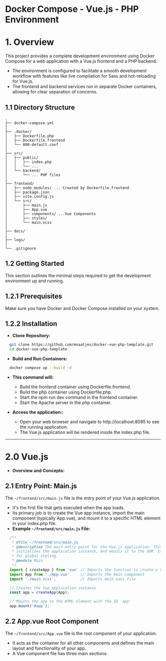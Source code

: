 # Docker Compose - Vue.js - PHP Environment

# 1. Overview

This project provides a complete development environment using Docker Compose for a web application with a Vue.js frontend and a PHP backend.

* The environment is configured to facilitate a smooth development workflow with features like live compilation for Sass and hot-reloading for Vue.js. 
* The frontend and backend services run in separate Docker containers, allowing for clear separation of concerns.

## 1.1 Directory Structure
```
.
├── docker-compose.yml
│
├── .docker/
│   ├── Dockerfile.php
│   ├── Dockerfile.frontend
│   └── 000-default.conf
│
├── src/
│   ├── public/
│   │   ├── index.php
│   │   └── ... 
│   └── backend/
│       └── ... PHP files
│
├── frontend/
│   ├── node_modules/ ... Created by Dockerfile.frontend
│   ├── package.json
│   ├── vite.config.js
│   └── src/
│       ├── main.js
│       ├── App.vue
│       ├── components/ ...Vue Components
│       ├── styles/
│       └── main.scss
│
├── docs/
│
├── logs/
│
└── .gitignore
```

## 1.2 Getting Started

This section outlines the minimal steps required to get the development environment up and running.

## 1.2.1 Prerequisites

Make sure you have Docker and Docker Compose installed on your system.

## 1.2.2 Installation

* **Clone Repository:** 
```bash
  git clone https://github.com/mnaatjes/docker-vue-php-template.git
  cd docker-vue-php-template
```

* **Build and Run Containers:**
```bash
  docker compose up --build -d
```
* **This command will:**
  * Build the frontend container using Dockerfile.frontend.
  * Build the php container using Dockerfile.php.
  * Start the npm run dev command in the frontend container.
  * Start the Apache server in the php container.

* **Access the application::**
  * Open your web browser and navigate to http://localhost:8085 to see the running application. 
  * The Vue.js application will be rendered inside the index.php file.


---


# 2.0 Vue.js

* **Overview and Concepts:**

## 2.1 Entry Point: Main.js

The `~/frontend/src/main.js` file is the entry point of your Vue.js application. 
* It's the first file that gets executed when the app loads. 
* Its primary job is to create the Vue app instance, import the main component (typically App.vue), and mount it to a specific HTML element in your index.php file.
* **Example `~/frontend/src/main.js` File:**

```js
  /**
   * @file ~/frontend/src/main.js
   * @description The main entry point for the Vue.js application. This file imports the root Vue component,
   * initializes the application instance, and mounts it to the DOM. It also imports the main SCSS file
   * for global styling.
   * @module Main
   */
  import { createApp } from 'vue' // Imports the function to create a Vue app
  import App from './App.vue'     // Imports the main component
  import './main.scss';           // Imports main sass file

  // Creates the Vue application instance
  const app = createApp(App);

  // Mounts the app to the HTML element with the ID 'app'
  app.mount('#app');
```

## 2.2 App.vue Root Component

The `~/frontend/src/App.vue` file is the root component of your application. 
* It acts as the container for all other components and defines the main layout and functionality of your app. 
* A Vue component file has three main sections: <template>, <script>, and <style>.
* **Example `~/frontend/src/App.vue` File:**

```vue
  <template>
    <div id="vue-app">
      <h1>Hello from Vue.js!</h1>
      <p>This is your main application component.</p>
      <button @click="incrementCount">Click me</button>
      <p>Button was clicked {{ count }} times.</p>
      
      <Table :data="tableData" />
      
    </div>
  </template>

  <script>
  import { ref } from 'vue';
  // Import the new Table component
  import Table from './components/Table.vue';

  export default {
    // Register the component
    components: {
      Table
    },
    setup() {
      const count = ref(0);
      
      // Sample data for the table
      const tableData = ref([
        { id: 1, name: 'Alice', age: 25 },
        { id: 2, name: 'Bob', age: 30 },
        { id: 3, name: 'Charlie', age: 35 }
      ]);
      
      const incrementCount = () => {
        count.value++;
      };

      return {
        count,
        incrementCount,
        tableData
      };
    }
  };
  </script>

  <style lang="scss">
  @use 'sass:color';

  #vue-app {
    font-family: Arial, sans-serif;
    text-align: center;
    margin-top: 60px;
    h1 {
      color: #42b983;
    }
    button {
      background-color: #42b983;
      border: none;
      color: white;
      padding: 15px 32px;
      text-align: center;
      text-decoration: none;
      display: inline-block;
      font-size: 16px;
      margin: 4px 2px;
      cursor: pointer;
      border-radius: 8px;
      transition: background-color 0.3s;
      &:hover {
        background-color: color.adjust(#42b983, $lightness: -10%);
      }
    }
  }
  </style>
```

## 2.4 Index.php

For these files (`~/frontend/src/main.js` & `~/frontend/src/App.vue`) to work, you also need to ensure that your index.php (or index.html) file has an HTML element for the Vue app to mount to.

* The vite build process will automatically detect the entry point in main.js and inject the necessary script tags into this file when you build for production, or serve the content for development.
* **Example `~/src/public/index.php` File:**

```html
  <!DOCTYPE html>
  <html lang="en">
  <head>
      <meta charset="UTF-8">
      <meta name="viewport" content="width=device-width, initial-scale=1.0">
      <title>My Docker App</title>
  </head>
  <body>
      <div id="app"></div> <h1>Hello from PHP!</h1>
      
      <script type="module" src="http://localhost:5173/@vite/client"></script>
      <script type="module" src="http://localhost:5173/src/main.js"></script>
  </body>
  </html>
```

---


# 3.0 Sass

* **Build Process Overview:**
The frontend container uses Vite, which is a modern frontend build tool. Vite is configured to handle both Vue.js components and Sass files automatically.

* When you run npm run dev in the frontend container, Vite starts a development server.
* This server watches your frontend/src directory for changes.
* Whenever you save a .scss or .vue file, Vite automatically compiles the Sass into CSS and hot-reloads your application in the browser.
* This means you can simply write your Sass code and save the file—the build tool handles the rest. This process is called "live compilation" or "hot-reloading," which is a key benefit of using a tool like Vite.

## 3.1 Creating Sass Files
* Create Sass document within `~/frontend/styles/...` Directory (See Below)
* Import the main Sass file into Vue.js application file `~/frontend/src/main.js`


### 3.1.1 SASS Project Structure and Organization
This contains overview of SASS project structure, best practices, variables, functions, and mixins

**7-1 Patterns:**
The most popular and effective way to structure a SASS project is the "7-1 Pattern": 
* 7 folders for your partial files
* 1 main.scss file to
  import them all.


* **SASS Directory Structure:**

```
/frontend/
├── src/
│   ├── main.js
│   ├── App.vue
│   └── styles/
│       ├── abstracts/
│       │   ├── _variables.scss #All Sass Variables
│       │   ├── _funcitons.scss
│       │   ├── _mixins.scss
│       │   └── _placeholders.scss # Placeholder Selectors
│       ├── base/
│       │   ├── _reset.scss # Reset / Normalize Styles 
│       │   ├── _typography.scss # Rules (h1, p, etc.)
│       │   └── _base.scss # Base style for common elements
│       ├── components/
│       │   ├── _button.scss
│       │   ├── _card.scss
│       │   └── _navigation.scss
│       ├── layout/
│       │   ├── _header.scss
│       │   ├── _footer.scss
│       │   └── _grid.scss # Grid System
│       ├── pages/
│       │   ├── _home.scss 
│       │   └── _contact.scss
│       ├── themes/
│       │   ├── _dark.scss
│       │   └── _light.scss
│       ├── vendors/
│       │   └── _bootstrap.scss # Third-party library
│       └── main.scss
```


### 3.1.2 Abstracts

**Placeholders:**
- What are placeholders and what goes in the `./abstract/placeholders/` file?

* **Placeholder:** special type of selector in SASS that looks and acts like a class but begins with `%`

* **A "Silent Class"** Rulesets that use placeholder selector will **not** be rendered into final CSS unless placeholder is explicitly `@extended`

* The **`abstracts/_placeholders.scss`** file contains defined, reusable, non-outputting blocks of CSS properties.

* **Cannot use namespaces:** When including `@use abstracts/placeholders` cannot declare a namespace like `as x`. 

* **Examples:**
  * A base style for all message boxes:
  ```sass
    // ._placeholders.scss definitions
    %message-base {
      border: 1px solid;
      padding: 1rem;
      font-size: 0.75rem
    }

    // usage
    .some-class {@extend %message-base;}
  ```


### 3.1.3 Base
- What is the `base/` directory for and what does the name mean?

* **`base/` Directory** holds foundational styles for the project, defined the standard look or raw HTML elements

* **_reset.scss** Normalize file - i.e. to strip away all default browser styling - for a consistent, baseline work

  - What is resetting / normalization and what is it not?

  * **Resetting / Remove Evering Approach:**
    * **What:** Remove *all* built in browser styling
    * **Goal:** Forcing all elements to look identical and completely unstyled
    * **Example:** https://meyerweb.com/eric/tools/css/reset/

  * **Normalization: Make Everything Consistent**
    * **What:** Doen't remove *all* styles. Makes default styles consistent and preserves useful defaults
    * **Goal:** Elements that behave predictable and look reasonably well styled by default and regardless of browser
    * **Example:** https://necolas.github.io/normalize.css/



* **_typocraphy.scss** Defines the default appearance of all text elements like `<h1>, <p>, <a>` etc. Can define `color`, `line-height`, `font-size`, and `font-family`

  * Holds typographic definitions for child elements, NOT `<html> or <body>` elements

* **_base.scss** Catch-all for other base styles applied to `<html> or <body>` elements such as `box-sizing`, `border-box`, `background-colors`...

  * **Single Responsibility Principle:** `_base.scss` is responsible for the specific rules governing **all** typofraphic elements
  * Set global defaults on the parent - even for typography attributes - in `_base.scss` 
  * Developer expects to check `_base.scss` for default behaviors


- What is considered a "typography rule"? What goes in the `_typography.scss` file and what doesn't?

- What goes in the `_base.scss` file? What is meant by "common elements"


### 3.1.4 Components
- Why is `_button.scss` not plural? Is there just one button document for the entire site? Where do styles for states of the button go (e.g. hover, active, etc...)?


### 3.1.5 Layout
- If you aren't using a "grid system" or you are using flex or another layout - what do you call the document?

  * Use a common descriptive name for the primary layout and structural styles: 

  * **Examples:** `_layout.scss`, `_flexbox.scss`, etc.

### 3.1.6 Pages
- What is considered a page? How are semantic tags used for styling?


### 3.1.7 Themes
- Is all that goes in just "light" and "dark" or is there more to the `_themes.scss` file?


### 3.1.8 Vendors
- What are common vendors to use with sass?

- How are vendors installed / pulled?

- How are vendors applied / @use and imported?


## 3.2 Main.scss
The `main.scss` file acts as the single entry point and imports all the partials in a **specific** order. This order also structures dependencies with the last import being the **most dependent** on the sass framework.

### 3.2.1 Import Order
* Abstracts (no CSS Output)
* Vendors
* Base
* Layout
* Components
* Pages
* Themes

## 3.3 Rules and Best Practices

### 3.3.1 General Overview
Common Rules and Practices

* **Avoid Global Scope** with mixins, variables, and functions by using namespaces

* **Use Explicit Dependencies**

* **@import Depreciated:**
```sass
  @use 'abstracts/variables' as var;
```

- When to use a **mixin** vs a **placeholder**?

* **Use Mixin (@mixin / @include) when:**
  * You need to pass an argument
  ```sass
    @mixin flex-center($direction: row){
      flex-direction: $direction;
    }
  ```

  * Working within a `scoped` component i.e. Vue or React and all the component's styles should be self-contained.

  * Use for **dynamic** and **parameter-driven** styles. Generally safer and more versatile.

  * Does it need an argument: @mixin

  * Working in a module syste,: @mixin

* **Use Placeholders (% / @extend) when:**
  * You have a static set of styles
  * Selectos have a clear *Semantic Relationship* with the classes that utilize it:
  ```sass
    // placeholder
    %button-base {}
    // classes
    .button-primary {}
    .button-secondary {}
  ```

  * Use for sharing fixed set of styles among related elements to produce smallest possible CSS.

  * Working with shared styles for different states: use a placeholder

* **Keep Nesting Shallow:** Use the "Inception Rule", don't go more than 3 levels deep:
```sass
  .nav_list{} // <-- This
  .nav{ ul{ li{} }} <-- Not This
```

* **DRY: Do Not Repeat Yourself!**

### 3.3.2 Common Tasks
- How to use a namespace with variables, mixins, etc...?

- What does "Explicit Dependencie: It's clear which partials are being used" mean?


### 3.3.3 Variable Rules
* **Store Reusable Values** like color, fonts, spacing units in central `_variables.scss`

### 3.3.4 Mixin Rules
* **Use for repeating patterns of CSS:** 
  * Expecially those that take arguments (parameters).
  * Common use for media queries

- What are some other common uses for mixins and best practices?


## 3.4 Naming Conventions

### 3.4.1 Class Names with BEM: Block Element Modifier 
* `.block` A standalone component, e.g. `.card` or `.nav`
* `.block__element` A part of a block, e.g. `card__title`
* `.block--modifier` A different state or version, e.g. `.card--dark`, `.nav--sticky`



---


# 4.0 PHP Backend

This project is configured to serve PHP files using the Apache web server within the php container.

* File Location: All PHP files should be placed inside the src/backend/ directory.
* Web Root: The Apache server's document root is set to /var/www/html/src/public via the 000-default.conf file. This means files in the src/public directory are directly accessible by the web server.
* PHP Configuration: The Dockerfile.php includes common PHP extensions like pdo_mysql, gd, mbstring, and zip, along with the Composer dependency manager.


---


# Appendix A: Configuration Files

## A.1 Docker-Compose.yml
```yml
version: '3.8'

services:
  php:
    build:
      context: .
      dockerfile: ./.docker/Dockerfile.php
    container_name: php
    ports:
      - "8085:80"
    volumes:
      - ./src/public:/var/www/html
    depends_on:
      - frontend

  frontend:
    build:
      context: .
      dockerfile: ./.docker/Dockerfile.frontend
    container_name: frontend
    volumes:
      - ./frontend:/app
      - /app/node_modules # Prevents host files from overwriting the container's dependencies
    ports:
      - "5173:5173"
    command: npm run dev
    tty: true
```

## A.2 Dockerfiles and Configuration Files in .docker/

### A.2.1 Dockerfile.frontend
```bash
  FROM node:18-alpine

  WORKDIR /app

  # Copy all project files to the container
  COPY ./frontend .

  # Install project dependencies
  RUN npm install

  EXPOSE 5173

  CMD ["npm", "run", "dev"]


```

### A.2.3 Dockerfile.php
```bash
  FROM php:8.1-apache

  # Install system dependencies
  RUN apt-get update && apt-get install -y \
      git \
      libzip-dev \
      unzip \
      libpng-dev \
      libjpeg-dev \
      libonig-dev \
      libxml2-dev \
      && rm -rf /var/lib/apt/lists/*

  # Install PHP extensions
  RUN docker-php-ext-install pdo pdo_mysql gd mbstring zip

  # Install Composer
  COPY --from=composer:latest /usr/bin/composer /usr/bin/composer

  WORKDIR /var/www/html

```

### A.2.3 000-default.conf
```bash
  <VirtualHost *:80>
      ServerAdmin webmaster@localhost
      DocumentRoot /var/www/html/src/public

      ErrorLog ${APACHE_LOG_DIR}/error.log
      CustomLog ${APACHE_LOG_DIR}/access.log combined

      <Directory /var/www/html/src/public>
          Options Indexes FollowSymLinks
          AllowOverride All
          Require all granted
      </Directory>
  </VirtualHost>

```

## A.3 Vite Configuration

## A.3.1 Vite Config File

* **Location:** `~/src/vite.config.js`

```js
  import { fileURLToPath, URL } from 'node:url'
  import { defineConfig } from 'vite'
  import vue from '@vitejs/plugin-vue'

  export default defineConfig({
    plugins: [
      vue(),
    ],
    build: {
      outDir: '../src/public', // This is important!
      emptyOutDir: true,
    },
    resolve: {
      alias: {
        '@': fileURLToPath(new URL('./src', import.meta.url))
      }
    },
    server: {
      host: true, // This allows the container to be accessed from the host machine
      origin: 'http://localhost:8085'
    }
  })

```

## A.3.2 Package.json with Vite

* **Location:** `~/src/package.json`

```json
  {
    "name": "my-frontend-app",
    "private": true,
    "version": "0.0.0",
    "type": "module",
    "scripts": {
      "dev": "vite",
      "build": "vite build",
      "preview": "vite preview"
    },
    "devDependencies": {
      "@vitejs/plugin-vue": "^4.2.3",
      "sass": "^1.66.1",
      "vite": "^4.4.5",
      "vue": "^3.3.4"
    }
  }

```


---


# Appendix B: How-To's and Help

## B.1 Changing the Port Number
Changing the port to view the application requires modifying the docker-compose.yml file. You also need to check for port conflicts and select a valid port number.


### B.1.0 Overview and Common Tasks in Workflow:
This section contains commands and file locations common to all Service port changes.

* **View all running Docker Containers and their ports:**
```bash
  docker ps 
  docker compose ps
```

* **Choose a Port Number:**
  * An acceptable range of ports to use are unregistered, non-system ports, typically ranging from 1024 to 49151. 
  * A common practice for web development is to use ports in the 3000-9000 range, such as 3000, 8000, or 8080, as they are less likely to be in use.

* **Change Port in `~/docker-compose/yml`:**
  * To change the port for your application, you need to edit the ports mapping for the php service in your docker-compose.yml file. 
  * The format is HOST_PORT:CONTAINER_PORT
  * Find the port number in the associated service
  * **Modified file:**
  ```yaml
    version: '3.8'

  services:
    php:
      build:
        context: .
        dockerfile: ./.docker/Dockerfile.php
      container_name: php
      ports:
        - "8000:80"  # <--- Change this line
    ```

### B.1.1 PHP Service Port Change

Contains files and commands specific to altering the PHP Service Port Number

  * **Modify docker-compose.yml under PHP Service:**
  ```yaml
    version: '3.8'

  services:
    php:
      build:
        context: .
        dockerfile: ./.docker/Dockerfile.php
      container_name: php
      ports:
        - "8000:80"  # <--- Change this line
    ```

* **Update the Vite Configuration:**
  * Since your frontend service (Vite dev server) depends on the php service, you must also update the vite.config.js file to reflect the new host port for hot module reloading and correct asset serving.
  * **Modified `~/frontend/vite.config.js` File:**
  ```js
    server: {
      host: true,
      origin: 'http://localhost:8000' # <--- Change this line
    }
  ```

* **Rebuild and Run Containers:**

```bash
  docker compose up --build -d
```

Your PHP Service will now be accessible at http://localhost:8000.

### B.1.1 Frontend Service Port Change
Changing port mapping in docker-compose.yml and index.php

* To change the port, simply change the first number in the ports mapping. The container port 5173 must remain unchanged as it's the internal port used by Vite. Let's change the host port to 3000.
* **Modify docker-compose.yml:**
```yml
  services:
    frontend:
      build:
        context: .
        dockerfile: ./.docker/Dockerfile.frontend
      container_name: frontend
      volumes:
        - ./frontend:/app
        - /app/node_modules # Prevents host files from overwriting the container's dependencies
      ports:
        - "3000:5173" # <--- Change this line
      command: npm run dev
      tty: true
```

* **Modify the `~/src/public/index.php` file directly** 
  * The index file references the web service port to load the Vue.js application. 
  * You must update these references to use your new port.
  * **Modified Index.php File:**
  ```html
    <body>
      <div id="app"></div> <h1>Hello from PHP!</h1>

      <script type="module" src="http://localhost:3000/@vite/client"></script>
      <script type="module" src="http://localhost:3000/src/main.js"></script>
  </body>
  ```

* **Rebuild Application:**
```bash
  docker compose up --build -d
```

---


# Appendix C: Managing Docker Containers

## C.1 Basic Commands

* **Start Services in background:**
```bash
  docker compose up -d
```

* **Build Services in Background:**
```bash
  docker compose up --build -d
```

* **Stop Services:**
```bash
  docker compose down
```

* **View Logs:**
```bash
  docker compose logs -f
```

## C.2 Exec Commands

Runs a command in an existing, running container. The command shares the environment and filesystem of the running service.

* **Traverse Containers:**
Traverse container directories: To get an interactive shell to explore the container's filesystem, use a command like sh or bash.

```bash
  docker compose exec frontend sh
```

* **One Off List:**
This will open a shell in the frontend container, allowing you to cd and ls the directories.
  * Run a one-off command: You can execute any command inside the running service.

```bash
  docker compose exec php ls -l /var/www/html
```

* **Run as Different User:**
Run as a different user: Use the --user or -u flag to run the command as a specific user.

```bash
  docker compose exec --user root frontend npm install
```

* **Docker Compose Run:**
Starts a new, independent container for a one-time command. 
  * This is useful for tasks that are not part of the main service lifecycle, like database migrations or running tests. 
  * The new container is configured with the same volumes and network settings as the service in the docker-compose.yml file, but it doesn't expose the service's ports by default.

```bash
  # Example: run a migration script in a new container
  docker compose run --rm backend php artisan migrate  
```

## C.3 Other Useful Commands

* **List Containers and Services:**
Lists the containers and services managed by Docker Compose, showing their status, ports, and names.

```bash
  docker compose ps
  docker compose ps -a
```

* **Logs:**
Follows the log output of all services in real-time. You can also specify a service name to filter the logs.

```bash
  # View all logs
  docker compose logs -f

  # View logs for a specific service
  docker compose logs -f frontend
```

* **Build Specific Service Images:**
Builds or rebuilds the service images. This is necessary if you've made changes to a Dockerfile.

```bash
  # Build all services
  docker compose build

  # Build a specific service
  docker compose build frontend
```

* **Force Recreate:**
Forces Docker Compose to stop and recreate all containers, even if their configuration hasn't changed. This can be useful for troubleshooting.

```bash
  docker compose up --force-recreate
```